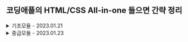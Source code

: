 ## 코딩애플의 HTML/CSS All-in-one 들으면 간략 정리


<details>
<summary> 기초모듈 - 2023.01.21</summary>

- `<p></p>` paragraph 태그
- `<a></a>` anchor 태그
- `<li></li>` list item 태그
- `<ul></ul>` unordered list 태그
- `<ol></ol>` ordered list 태그
- `<span></span>` 그냥 감싸고 싶을때 쓰는 태그
- 이미지 가운데 정렬하기
    ```css
    display: block;
    margin-left: auto;
    margin-right: auto;
    ```
- 사이즈 단위
    - px
    - vw 현재 브라우저창의 너비
    - % 부모 태그의 비례

- 폰트 관련 파라미터 
    - font-size
    - font-family
    - letter-spacing

- css(Cascading Style Sheet) 파일
    ```html
     <link href="css파일경로" rel="stylesheet">
    ```
    ```css
    <!-- class -->
    .profile {
        ...
    } 
    <!-- 모든 p 태그의 스타일 지정 -->
    p {
        text-align: center;
    }
    <!-- id -->
    #speical {
        text-align: left;
    }
    ```
    - class vs id
        - class 를 주로 사용함
        - 위의 아이들을 selector라고 부름
        - 우선순위가 존재
            - style로 직접 명시 > id > class > tag 순임

- `<div></div>`로 네모 박스 만들기
    - margin 상하좌우 여백
    - padding 상하좌우 안쪽 여백
    - border 테두리
    - border-radius 테두리 둥글게
    - 기본적으로 `display: block` 가지고 있음
        - 가로행을 전부 차지해주셈
        - p,h tag 도 가지고 있음

- 일부 스타일은 자동으로 부모의 속성을 자식에게 inherit 됨
    - font-size, font-family, color

- layout
    - 전체를 감싸는 container 박스 만들어두면 유용함
    - `width: 80%`는 부모 전체 넓이의 80 퍼센트라는 의미
    - div는 float를 통해 정렬 가능
        - 가로로 배치 하는 방법 중 하나임
        - 얘는 붕 떠있는 존재임
        - 그래서 float이지만 다음에 오는 요소에게 영향을 줌
        - `clear: both;`를 사용하여 해결
    - `display: inline-block;`
        - 가로로 배치하는 또 다른 방법
        - 내 크기 만큼 차지하게 해주세요 라는 의미임
        - 근데 이거는 박스사이 공백제거하고 붙여서 써줘야 함...
            - 그래서 박스사이에 주석을 넣거나
            - font-size를 0으로 설정할 수 있음
        - 그리고 박스 안에 글자 쓰면 깨짐
            - `vertical-align: top` 을 통해 해결 가능
                - 위 속성은 inline 속성을 가지는 요소에만 적용 가능
                - 발생하는 이유는 inline-block요소는 옆에 baseline이 존재하면 위로 이동하려는 습성? 이 있음..

- float 관련 문제
    - 바로 위의 요소가 float인 경우, 새로 만드는 요소에 margin이 제대로 적용되지 않을 수 있음
    - 그 경우에는 
        - 1. margin을 많이 주거나
        - 2. 빈 div 만들어서 거기다가 `clear: both`을 주고, 다음 줄에 새로운 요소 입력하자
    - 그래서 float요소 준 다음에는 `clear: both`를 넣은 가상의 박스를 추가해 주자.

- `<nav>`태그는 div 태그랑 동일하지만 네비게이션 바라는 의미를 줌
    - `<section>`, `<footer>` 태그도 있음, 이것도 div와 동일

- 설렉터 문법
    - 공백은 `~안에 있는` 이라는 뜻
        - `.navbar li {...}` navbar 클래스의 모든 자식
    - `>`는 `~안에 있는 직계자식` 이라는 뜻
    - 위의 문법을 자주 사용하는 것 보다는 코드의 의도가 바로 파악되는게 읽기 좋음

- a태그 관련
    - 밑줄 없애기 `text-decoration: none;`

- 백그라운드 이미지 
    ```
    <!-- div 에 그림 꽉 채우기, contain도 있는데 이거는 안 짤리게 함 -->
    background-size : cover; 
    background-repeat : no-repeat;
    <!-- 어디서 부터 배경을 채우는가 -->
    background-position : center;
    <!-- 스크롤시 배경 고정 -->
    background-attachment : fixed;
    <!-- 보정도 가능하다 -->
    filter: brightness() ;
    ```
    - 배경 2개 겹치기 가능
        - 콤마로 이미지 2개 첨부하면 댐
    - margin collapse 현상
        - 네모박스 2개 만들면, 마진이 1개로 합쳐짐
        - 위 현상이 싫다면, 테두리 띄어 놓으면 된다!

- body에 기본 margin이 있음
    - 그래서 맨 위에 이렇게 설정해놓으면 좋긴 함
        ```
        body {
            margin: 0px;
        }
        ```

- position
    - 포지션 부여하면 좌표이동가능
        ```
        <!-- 내 원래 위치를 기준으로 이동할 때 -->
        position: relative;
        top: 100px;
        left: 100px;
        ```
    - 포지션 부여하면 공중에 뜸
    - 여러 속성
        - static 좌표이동x
        - fixed 현재화면이 기준
            - 화면에 달라붙는 요소를 구현할 수 있음
        - absolute 내 부모 태그가 기준!
            - 정확히는 내 부모 태그 중 position: relative 가진 부모가 기준!!
            - 가운데 정렬하려면??
                ```
                left: 0;
                right: 0;
                margin: auto;
                width: 150px;
                ```

- z index
    - 공중에 떠 있는 애들이 많다면??
        - 이 인덱스가 높을수록 앞으로 온다!!

- 반응형 width
    - 브라우저 현재창의 width === `<body>` 의 width
    - 반응형 웹페이지 만들고 싶으면 퍼센트 사용하자!
        - 그치만 이거의 문제점은 pc에서 너무 큼
            - 그래서 max-width를 사용하자!
            - 최대폭을 지정하여 이거보다 더 커지지 않는다!!!
    - 주의할 점은 width는 눈에 보이는 박스 크기가 아니라 content 영역의 너비이다!
        - 이를 해결하기 위해서는 `box-sizing: border-box` 활용하잘
        - 이러면 width가 padding, border 포함함
        - 그래서 이렇게 설정하면 편하긴 함
            ```css
            div {
                box-sizing: border-box;
            }
            ```

- 참고로 브라우저 마다 디자인 모양이 다를 수 있음
    - normalize.css  이런거 찾아보셈

- 폼, 인풋 태그
    -  `<form>`
        - 작성한 내용이 어떤 서버경로로 전달될지
    - `<input>`
        - 입력할 타입 지정 가능
        - 타입에는 date, password, email, checkbox, radio
        - value를 붙이면, 기본적으로 채워질 값 설정 가능
        - name으로 인풋이름 지정 가능, 서버개발시 필요
        - 설렉트 박스도 만들 수 있음
            ```
            <select>
                <option></option>
            </select>
            ```
        - textarea 도 있음
        - input 전송버튼도 만들 수 있음
            ```css
            <button type="submit">전송</button>
            <input type="submit">
            ```
        - `input[type=email]`으로 특정 속성값을 가지는 경우를 선택 가능

- 설렉터에서 콤마쓰면 중복선택가능
    ```css
    div, input, textarea {
        box-sizing: border-box;
    }
    ```

- label 태그
    - for 속성 부여 가능
    - 아래와 같이 사용
        ```css
        <input type="checkbox" id="subscribe">
        <label for="subscribe">누르기</label>
        ```
        라벨을 누르면 인풋 누른것과 동일하게 동작
    
- 테이블 만들기
    - tr은 row, td는 column을 의미
    - 제목행은 thead에 넣고, 일반행은 tbody에 넣자!
    - 테이블의 기본적으로 존재하는 틈을 없애기 위해서는, `border-collapse: collapse;`를 주자
    - 셀 안의 요소 간의 세로 정렬 -> vertical-align
        - super: 위첨자
        - sub: 아래첨자
        - 근데 테이블안에서는 top, middle, bottom 만 가능!
    - `display: inline` 의 경우는 항상 옆으로 채워지는 폭과 너비가 없는 요소
        - span 같은 것들
    - 일반 div로 테이블 만들기
        - `<div style="display: table">`

- n-th child selector
    - n번째 나오는 요소만 선택
    ```
    .cart-table td:nth-child(2) {
        color: red;
    } 
    ```
    - 짝수, 홀수 선택 가능
        - even, odd
    - 3의 배수 선택
        - 3n+0

- td 하나로 합치기
    - `colspan="5"` td 5개 합칠 수 있음

- 인터랙티브 버튼 만들기
    - `cursor: pointer;` css에 추가하기 -> 커서 바뀜
    - pseudo-class 설렉터
        - `.btn:hover {...}` 마우스 올려놓은 경우
        - `.btn:active {...}` 클릭 중 스타일 
        - `.btn:focus {...}` 
        - a태그에도 사용가능
            ```
            a:link { 
                color : red; /*방문 전 링크*/ 
            } 
            a:visited { 
                color : black; /*방문 후 링크*/ 
            } 
            ```

- 코드양이 줄어드는 class 작명법
    - 뼈대용 class, 살점용 class 각각 제작
        - 이를 OOCSS -> Object Oriented CSS
        - utility 클래스에서 주로 사용함
    - 클래스 작명할때 창의력이 딸리다면??
        - BEM 룰 -> Block Element Modifier
        - 덩어리이름__역할--세부특징

</details>

<details>
<summary> 중급모듈 - 2023.01.23</summary>

- 폰트 넣는 법
    - 컴마를 활용해 여러개 지정할 수 있음
    - 커스텀 폰트 넣는 법
        ```css
        @font-face {
        font-family : '이쁜폰트';
        src : url(nanumsquare.ttf)
        }
        ```
    - 한글폰트 사이즈는 크기가 큼...
        - 1, 2개만 쓰자
    - 용량 줄이기 위해서는 woff 파일을 쓰자.
    - 폰트 부드럽게 처리하려면??
        ```css
            transform : rotate(0.04deg); 
        ```

- 박스 가로로 배치하는 또 다른 방법!!
    - FlexBox
        ```
            display: flex;
            <!-- 가운데 정렬 -->
            justify-content: center;
            <!-- 세로로 배치하고 싶다면 -->
            flex-direction: column;
            <!-- width 크면 밑으로 보내고 싶다면?? -->
            flex-wrap: wrap;
            <!-- 상하정렬을 하고 싶다면?? -->
            align-items: center;
            <!-- 박스 크기를 비율로 설정가능 -->
            flex-grow: 2;
        ```

- vscode의 플러그인을 활용하여 코딩하자
    - lorem 해주면 임시 글자 무작위 생성
    - Emmet을 적극 활용하자!

- head 태그에 들어갈 수 있는 내용 정리
    - 각종 css 파일들
    - 스타일 태그
    - 여러가지 메타 태그
        - 인코딩 형식, 검색결과 화면 글귀 수정, zoom 레벨이나 초기 폭 지정
        ```
            <meta charset="UTF-8">
            <meta name="description" content="html 잘하는 코딩애플입니다.">
            <meta name="keywords" content="HTML,CSS,JavaScript,자바스크립트,코딩">
            <meta name="viewport" content="width=device-width, initial-scale=1.0">
        ```
    - open graph
        - 링크 공유시 박스가 뜨고, 설명 제목 이미지 띄워주는거 커스터마이징
        ```
            <meta property="og:image" content="/이미지경로.jpg">
            <meta property="og:description" content="사이트설명">
            <meta property="og:title" content="사이트제목">
        ```
    - favicon

- 반응형 레이아웃 만들기
    - 화면 사이즈가 작으면 스타일을 변경해 주세요!
    - vw = view port width
        - 브라우저 폭에 비례
    - vh = view port height
    - rem = 기본 폰트 사이즈에 비례
        - 기본 폰트 사이즈는 16px
        - 모든 곳을 rem으로 크기 지정하면, 기본 font-size커져도 모든게 같이 커짐
        - 그런데 요즘은 안씀...
    - em = 내 폰트사이즈에 비례
    - 반응형 사이트 만들려면 이거 복붙
        ```html
        <meta name="viewport" content="width=device-width, initial-scale=1.0">
        ```
    - media query 문법 사용하기
        - css 파일 맨 밑에 적기, 여러개 넣을 수 있음
        ```css
        @media screen and (max-width : 1200px) { 
        .box { 
            font-size : 40px; 
        } 
        } 

        @media screen and (max-width : 768px) { 
        .box { 
            font-size : 30px; 
        } 
        }
        ```
        - break point는 다른 사람꺼 따라하자.


</details>

